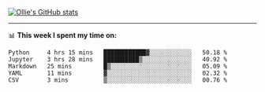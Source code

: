<!--
**icedpanda/icedpanda** is a ✨ _special_ ✨ repository because its `README.md` (this file) appears on your GitHub profile.

Here are some ideas to get you started:

- 🔭 I’m currently working on ...
- 🌱 I’m currently learning ...
- 👯 I’m looking to collaborate on ...
- 🤔 I’m looking for help with ...
- 💬 Ask me about ...
- 📫 How to reach me: ...
- 😄 Pronouns: ...
- ⚡ Fun fact: ...
-->
[![Ollie's GitHub stats](https://github-readme-stats.vercel.app/api?username=icedpanda&count_private=true&show_icons=true&hide=prs)](https://github.com/icedpanda)

---
📊 **This week I spent my time on:**
<!--START_SECTION:waka-->
```text
Python     4 hrs 15 mins   ████████████▓░░░░░░░░░░░░   50.18 % 
Jupyter    3 hrs 28 mins   ██████████▒░░░░░░░░░░░░░░   40.92 % 
Markdown   25 mins         █▒░░░░░░░░░░░░░░░░░░░░░░░   05.09 % 
YAML       11 mins         ▓░░░░░░░░░░░░░░░░░░░░░░░░   02.32 % 
CSV        3 mins          ▒░░░░░░░░░░░░░░░░░░░░░░░░   00.76 % 
```
<!--END_SECTION:waka-->
